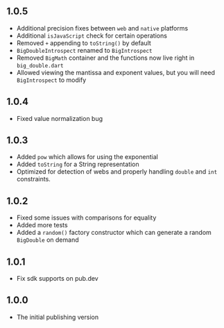## 1.0.5

- Additional precision fixes between `web` and `native` platforms
- Additional `isJavaScript` check for certain operations
- Removed `+` appending to `toString()` by default
- `BigDoubleIntrospect` renamed to `BigIntrospect`
- Removed `BigMath` container and the functions now live right in `big_double.dart`
- Allowed viewing the mantissa and exponent values, but you will need `BigIntrospect` to modify

## 1.0.4

- Fixed value normalization bug

## 1.0.3

- Added `pow` which allows for using the exponential
- Added `toString` for a String representation
- Optimized for detection of webs and properly handling `double` and `int` constraints.

## 1.0.2

- Fixed some issues with comparisons for equality
- Added more tests
- Added a `random()` factory constructor which can generate a random `BigDouble` on demand

## 1.0.1

- Fix sdk supports on pub.dev

## 1.0.0

- The initial publishing version
